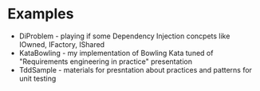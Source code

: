 Examples
========
- DiProblem - playing if some Dependency Injection concpets like IOwned, IFactory, IShared
- KataBowling - my implementation of Bowling Kata tuned of "Requirements engineering in practice" presentation
- TddSample - materials for presntation about practices and patterns for unit testing
